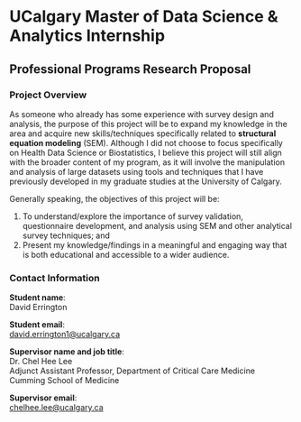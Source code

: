 # UCalgary Master of Data Science & Analytics Internship

## Professional Programs Research Proposal

### Project Overview

As someone who already has some experience with survey design and analysis, the purpose of this project will be to expand my knowledge in the area and acquire new skills/techniques specifically related to **structural equation modeling** (SEM). Although I did not choose to focus specifically on Health Data Science or Biostatistics, I believe this project will still align with the broader content of my program, as it will involve the manipulation and analysis of large datasets using tools and techniques that I have previously developed in my graduate studies at the University of Calgary.

Generally speaking, the objectives of this project will be:

1. To understand/explore the importance of survey validation, questionnaire development, and analysis using SEM and other analytical survey techniques; and
2. Present my knowledge/findings in a meaningful and engaging way that is both educational and accessible to a wider audience.

### Contact Information

**Student name**:</br>
David Errington

**Student email**:</br>
[david.errington1@ucalgary.ca](mailto:david.errington1@ucalgary.ca)

**Supervisor name and job title**:</br>
Dr. Chel Hee Lee</br>
Adjunct Assistant Professor, Department of Critical Care Medicine</br>
Cumming School of Medicine

**Supervisor email**:</br>
[chelhee.lee@ucalgary.ca](mailto:chelhee.lee@ucalgary.ca)
